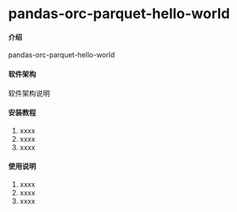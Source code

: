 # pandas-orc-parquet-hello-world

#### 介绍
pandas-orc-parquet-hello-world

#### 软件架构
软件架构说明


#### 安装教程

1.  xxxx
2.  xxxx
3.  xxxx

#### 使用说明

1.  xxxx
2.  xxxx
3.  xxxx

